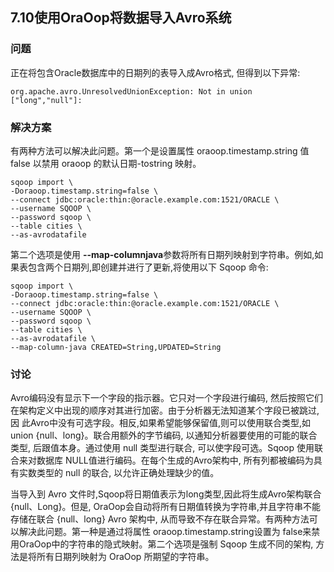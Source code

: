 <h2>7.10使用OraOop将数据导入Avro系统</h2>

<h3>问题</h3>
正在将包含Oracle数据库中的日期列的表导入成Avro格式, 但得到以下异常:

```
org.apache.avro.UnresolvedUnionException: Not in union ["long","null"]:
```

<h3>解决方案</h3>

有两种方法可以解决此问题。第一个是设置属性 oraoop.timestamp.string 值 false 以禁用 oraoop 的默认日期-tostring 映射。

```
sqoop import \
-Doraoop.timestamp.string=false \
--connect jdbc:oracle:thin:@oracle.example.com:1521/ORACLE \
--username SQOOP \
--password sqoop \
--table cities \
--as-avrodatafile
```

第二个选项是使用 **--map-columnjava**参数将所有日期列映射到字符串。例如,如果表包含两个日期列,即创建并进行了更新,将使用以下 Sqoop 命令:

```
sqoop import \
-Doraoop.timestamp.string=false \
--connect jdbc:oracle:thin:@oracle.example.com:1521/ORACLE \
--username SQOOP \
--password sqoop \
--table cities \
--as-avrodatafile \
--map-column-java CREATED=String,UPDATED=String
```


<h3>讨论</h3>

Avro编码没有显示下一个字段的指示器。它只对一个字段进行编码, 然后按照它们在架构定义中出现的顺序对其进行加密。由于分析器无法知道某个字段已被跳过,因
此Avro中没有可选字段。相反,如果希望能够保留值,则可以使用联合类型,如union {null、long}。联合用额外的字节编码, 以通知分析器要使用的可能的联合类型,
后跟值本身。通过使用 null 类型进行联合, 可以使字段可选。Sqoop 使用联合来对数据库 NULL值进行编码。在每个生成的Avro架构中, 所有列都被编码为具有实数类型的 null 的联合, 以允许正确处理缺少的值。

当导入到 Avro 文件时,Sqoop将日期值表示为long类型,因此将生成Avro架构联合 {null、Long}。但是, OraOop会自动将所有日期值转换为字符串,并且字符串不能
存储在联合 {null、long} Avro 架构中, 从而导致不存在联合异常。有两种方法可以解决此问题。第一种是通过将属性 oraoop.timestamp.string设置为 
false来禁用OraOop中的字符串的隐式映射。第二个选项是强制 Sqoop 生成不同的架构, 方法是将所有日期列映射为 OraOop 所期望的字符串。
